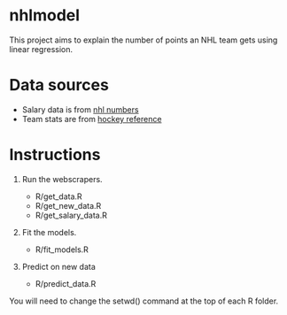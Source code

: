 # nhlmodel

This project aims to explain the number of points an NHL team gets using linear
regression.

# Data sources

* Salary data is from [nhl numbers](http://stats.nhlnumbers.com)
* Team stats are from [hockey reference](http://hockey-reference.com)

# Instructions

1. Run the webscrapers.

	* R/get_data.R
	* R/get_new_data.R
	* R/get_salary_data.R

2. Fit the models.

	* R/fit_models.R

3. Predict on new data

	* R/predict_data.R

You will need to change the setwd() command at the top of each R folder.
